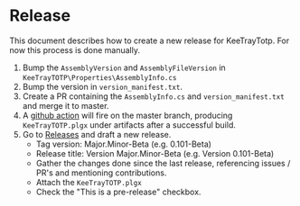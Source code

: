 # Release

This document describes how to create a new release for KeeTrayTotp.
For now this process is done manually.

1. Bump the `AssemblyVersion` and `AssemblyFileVersion` in `KeeTrayTOTP\Properties\AssemblyInfo.cs`
2. Bump the version in `version_manifest.txt`. 
3. Create a PR containing the `AssemblyInfo.cs` and `version_manifest.txt` and merge it to master.
4. A [github action](https://github.com/victor-rds/KeeTrayTOTP/actions?query=branch%3Amaster+workflow%3A%22KeeTrayTOTP+CI+Build%22) will fire on the master branch, producing `KeeTrayTOTP.plgx` under artifacts after a successful build. 
4. Go to [Releases](https://github.com/victor-rds/KeeTrayTOTP/releases) and draft a new release.
   * Tag version:	Major.Minor-Beta (e.g. 0.101-Beta)
   * Release title: Version Major.Minor-Beta (e.g. Version 0.101-Beta)
   * Gather the changes done since the last release, referencing issues / PR's and mentioning contributions.
   * Attach the `KeeTrayTOTP.plgx`
   * Check the "This is a pre-release" checkbox.
